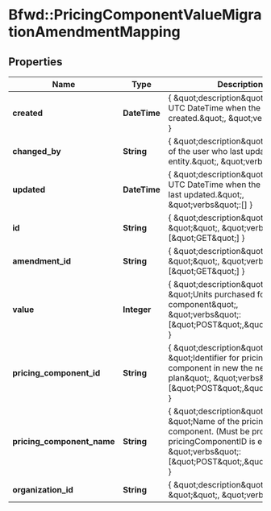 # Bfwd::PricingComponentValueMigrationAmendmentMapping

## Properties
Name | Type | Description | Notes
------------ | ------------- | ------------- | -------------
**created** | **DateTime** | { \&quot;description\&quot; : \&quot;The UTC DateTime when the object was created.\&quot;, \&quot;verbs\&quot;:[] } | [optional] 
**changed_by** | **String** | { \&quot;description\&quot; : \&quot;ID of the user who last updated the entity.\&quot;, \&quot;verbs\&quot;:[] } | [optional] 
**updated** | **DateTime** | { \&quot;description\&quot; : \&quot;The UTC DateTime when the object was last updated.\&quot;, \&quot;verbs\&quot;:[] } | [optional] 
**id** | **String** | { \&quot;description\&quot; : \&quot;\&quot;, \&quot;verbs\&quot;:[\&quot;GET\&quot;] } | [optional] 
**amendment_id** | **String** | { \&quot;description\&quot; : \&quot;\&quot;, \&quot;verbs\&quot;:[\&quot;GET\&quot;] } | 
**value** | **Integer** | { \&quot;description\&quot; : \&quot;Units purchased for pricing-component\&quot;, \&quot;verbs\&quot;:[\&quot;POST\&quot;,\&quot;GET\&quot;] } | 
**pricing_component_id** | **String** | { \&quot;description\&quot; : \&quot;Identifier for pricing-component in new the new rate-plan\&quot;, \&quot;verbs\&quot;:[\&quot;POST\&quot;,\&quot;GET\&quot;] } | [optional] 
**pricing_component_name** | **String** | { \&quot;description\&quot; : \&quot;Name of the pricing component. (Must be provided if pricingComponentID is empty)\&quot;, \&quot;verbs\&quot;:[\&quot;POST\&quot;,\&quot;GET\&quot;] } | [optional] 
**organization_id** | **String** | { \&quot;description\&quot; : \&quot;\&quot;, \&quot;verbs\&quot;:[] } | 


